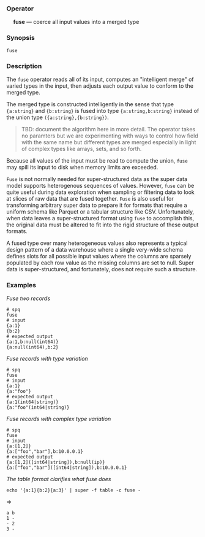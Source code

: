 ### Operator

&emsp; **fuse** &mdash; coerce all input values into a merged type

### Synopsis

```
fuse
```
### Description

The `fuse` operator reads all of its input, computes an "intelligent merge"
of varied types in the input, then adjusts each output value
to conform to the merged type.

The merged type is constructed intelligently in the sense that type
`{a:string}` and `{b:string}` is fused into type `{a:string,b:string}`
instead of the union type `({a:string},{b:string})`.

> TBD: document the algorithm here in more detail.
> The operator takes no paramters but we are experimenting with ways to
> control how field with the same name but different types are merged
> especially in light of complex types like arrays, sets, and so forth.

Because all values of the input must be read to compute the union,
`fuse` may spill its input to disk when memory limits are exceeded.

`Fuse` is not normally needed for super-structured data as the super data model supports
heterogenous sequences of values.  However, `fuse` can be quite useful
during data exploration when sampling or filtering data to look at
slices of raw data that are fused together.  `Fuse` is also useful for
transforming arbitrary super data to prepare it for formats that require
a uniform schema like Parquet or a tabular structure like CSV.
Unfortunately, when data leaves a super-structured format using `fuse` to accomplish this,
the original data must be altered to fit into the rigid structure of
these output formats.

A fused type over many heterogeneous values also represents a typical
design pattern of a data warehouse where a single very-wide schema
defines slots for all possible input values where the columns are
sparsely populated by each row value as the missing columns are set to null.
Super data is super-structured, and fortunately, does not require such a structure.

### Examples

_Fuse two records_
```mdtest-spq
# spq
fuse
# input
{a:1}
{b:2}
# expected output
{a:1,b:null(int64)}
{a:null(int64),b:2}
```

_Fuse records with type variation_
```mdtest-spq
# spq
fuse
# input
{a:1}
{a:"foo"}
# expected output
{a:1(int64|string)}
{a:"foo"(int64|string)}
```

_Fuse records with complex type variation_
```mdtest-spq {data-layout="stacked"}
# spq
fuse
# input
{a:[1,2]}
{a:["foo","bar"],b:10.0.0.1}
# expected output
{a:[1,2]([int64|string]),b:null(ip)}
{a:["foo","bar"]([int64|string]),b:10.0.0.1}
```

_The table format clarifies what fuse does_
```mdtest-command
echo '{a:1}{b:2}{a:3}' | super -f table -c fuse -
```
=>
```mdtest-output
a b
1 -
- 2
3 -
```
